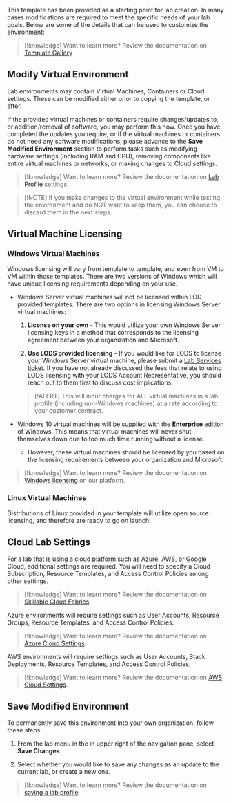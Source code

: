 This template has been provided as a starting point for lab creation. In many cases modifications are required to meet the specific needs of your lab goals. Below are some of the details that can be used to customize the environment:

>[!knowledge] Want to learn more? Review the documentation on [Template Gallery](https://docs.skillable.com/docs/template-gallery)

## Modify Virtual Environment
Lab environments may contain Virtual Machines, Containers or Cloud settings. These can be modified either prior to copying the template, or after.

If the provided virtual machines or containers require changes/updates to, or addition/removal of software, you may perform this now. Once you have completed the updates you require, or if the virtual machines or containers do not need any software modifications, please advance to the **Save Modified Environment** section to perform tasks such as modifying hardware settings (including RAM and CPU), removing components like entire virtual machines or networks, or making changes to Cloud settings.

>[!knowledge] Want to learn more? Review the documentation on [Lab Profile](https://docs.skillable.com/docs/lab-profile) settings.

>[!NOTE] If you make changes to the virtual environment while testing the environment and do NOT want to keep them, you can choose to discard them in the next steps.

## Virtual Machine Licensing

### Windows Virtual Machines

Windows licensing will vary from template to template, and even from VM to VM within those templates. There are two versions of Windows which will have unique licensing requirements depending on your use.

- Windows Server virtual machines will not be licensed within LOD provided templates. There are two options in licensing Windows Server virtual machines:

    1. **License on your own** - This would utilize your own Windows Server licensing keys in a method that corresponds to the licensing agreement between your organization and Microsoft.

    1. **Use LODS provided licensing** - If you would like for LODS to license your Windows Server virtual machine, please submit a [Lab Services ticket](https://lod.one/support). If you have not already discussed the fees that relate to using LODS licensing with your LODS Account Representative, you should reach out to them first to discuss cost implications.
     
    > [!ALERT] This will incur charges for ALL virtual machines in a lab profile (including non-Windows machines) at a rate according to your customer contract.

- Windows 10 virtual machines will be supplied with the **Enterprise** edition of Windows. This means that virtual machines will never shut themselves down due to too much time running without a license.

    - However, these virtual machines should be licensed by you based on the licensing requirements between your organization and Microsoft.

>[!knowledge] Want to learn more? Review the documentation on [Windows licensing](https://docs.skillable.com/docs/windows-licensing) on our platform.

### Linux Virtual Machines

Distributions of Linux provided in your template will utilize open source licensing, and therefore are ready to go on launch!

## Cloud Lab Settings

For a lab that is using a cloud platform such as Azure, AWS, or Google Cloud, additional settings are required. You will need to specify a Cloud Subscription, Resource Templates, and Access Control Policies among other settings.

>[!knowledge] Want to learn more? Review the documentation on [Skillable Cloud Fabrics](https://docs.skillable.com/docs/cloud-fabric-explanation).

Azure environments will require settings such as User Accounts, Resource Groups, Resource Templates, and Access Control Policies.

>[!knowledge] Want to learn more? Review the documentation on [Azure Cloud Settings](https://docs.skillable.com/docs/cloud-slice-guide-microsoft-azure-setup).

AWS environments will require settings such as User Accounts, Stack Deployments, Resource Templates, and Access Control Policies.

>[!knowledge] Want to learn more? Review the documentation on [AWS Cloud Settings](https://docs.skillable.com/docs/enable-aws-cloud-slice-support). 

## Save Modified Environment

To permanently save this environment into your own organization, follow these steps:

1. From the lab menu in the in upper right of the navigation pane, select **Save Changes**.

1. Select whether you would like to save any changes as an update to the current lab, or create a new one.
    
>[!knowledge] Want to learn more? Review the documentation on [saving a lab profile](https://docs.skillable.com/docs/lab-profile-cloning) 
